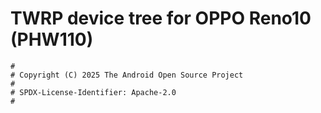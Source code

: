 # TWRP device tree for OPPO Reno10 (PHW110)

```
#
# Copyright (C) 2025 The Android Open Source Project
#
# SPDX-License-Identifier: Apache-2.0
#
```